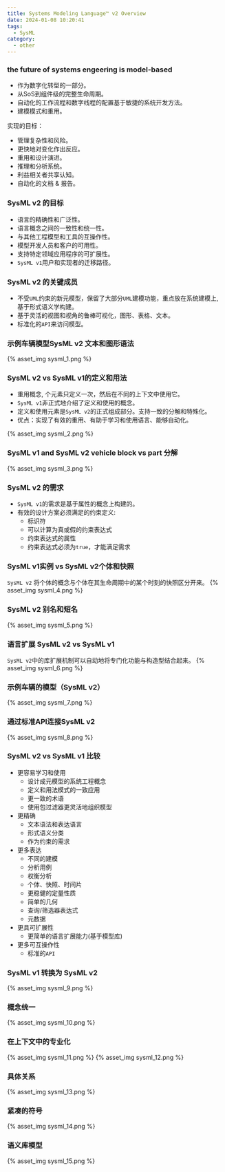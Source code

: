 ```yaml
---
title: Systems Modeling Language™ v2 Overview
date: 2024-01-08 10:20:41
tags:
  - SysML
category:
  - other
---
```


### the future of systems engeering is model-based

- 作为数字化转型的一部分。
- 从SoS到组件级的完整生命周期。
- 自动化的工作流程和数字线程的配置基于敏捷的系统开发方法。
- 建模模式和重用。

实现的目标：

- 管理复杂性和风险。
- 更快地对变化作出反应。
- 重用和设计演进。
- 推理和分析系统。
- 利益相关者共享认知。
- 自动化的文档 & 报告。

<!-- more -->

### SysML v2 的目标

- 语言的精确性和广泛性。
- 语言概念之间的一致性和统一性。
- 与其他工程模型和工具的互操作性。
- 模型开发人员和客户的可用性。
- 支持特定领域应用程序的可扩展性。
- `SysML v1`用户和实现者的迁移路径。

### SysML v2 的关键成员

- 不受`UML`约束的新元模型，保留了大部分`UML`建模功能，重点放在系统建模上, 基于形式语义学构建。
- 基于灵活的视图和视角的鲁棒可视化，图形、表格、文本。
- 标准化的`API`来访问模型。

### 示例车辆模型SysML v2 文本和图形语法

{% asset_img sysml_1.png %}

### SysML v2 vs SysML v1的定义和用法

- 重用概念, 个元素只定义一次，然后在不同的上下文中使用它。
- `SysML v1`非正式地介绍了定义和使用的概念。
- 定义和使用元素是`SysML v2`的正式组成部分。支持一致的分解和特殊化。
- 优点：实现了有效的重用、有助于学习和使用语言、能够自动化。

{% asset_img sysml_2.png %}

### SysML v1 and SysML v2 vehicle block vs part 分解

{% asset_img sysml_3.png %}

### SysML v2 的需求

- `SysML v1`的需求是基于属性的概念上构建的。
- 有效的设计方案必须满足的约束定义:
    - 标识符
    - 可以计算为真或假的约束表达式
    - 约束表达式的属性
    - 约束表达式必须为`true`，才能满足需求

### SysML v1实例 vs SysML v2个体和快照

`SysML v2` 将个体的概念与个体在其生命周期中的某个时刻的快照区分开来。
{% asset_img sysml_4.png %}

### SysML v2 别名和短名

{% asset_img sysml_5.png %}

### 语言扩展 SysML v2 vs SysML v1

`SysML v2`中的库扩展机制可以自动地将专门化功能与构造型结合起来。
{% asset_img sysml_6.png %}

### 示例车辆的模型（SysML v2）

{% asset_img sysml_7.png %}

### 通过标准API连接SysML v2

{% asset_img sysml_8.png %}

### SysML v2 vs SysML v1 比较

- 更容易学习和使用
    - 设计成元模型的系统工程概念
    - 定义和用法模式的一致应用
    - 更一致的术语
    - 使用包过滤器更灵活地组织模型
- 更精确
    - 文本语法和表达语言
    - 形式语义分类
    - 作为约束的需求
- 更多表达
    - 不同的建模
    - 分析用例
    - 权衡分析
    - 个体、快照、时间片
    - 更稳健的定量性质
    - 简单的几何
    - 查询/筛选器表达式
    - 元数据
- 更具可扩展性
    - 更简单的语言扩展能力(基于模型库)
- 更多可互操作性
    - 标准的`API`

### SysML v1 转换为 SysML v2

{% asset_img sysml_9.png %}

### 概念统一

{% asset_img sysml_10.png %}

### 在上下文中的专业化

{% asset_img sysml_11.png %}
{% asset_img sysml_12.png %}

### 具体关系

{% asset_img sysml_13.png %}

### 紧凑的符号

{% asset_img sysml_14.png %}

### 语义库模型

{% asset_img sysml_15.png %}